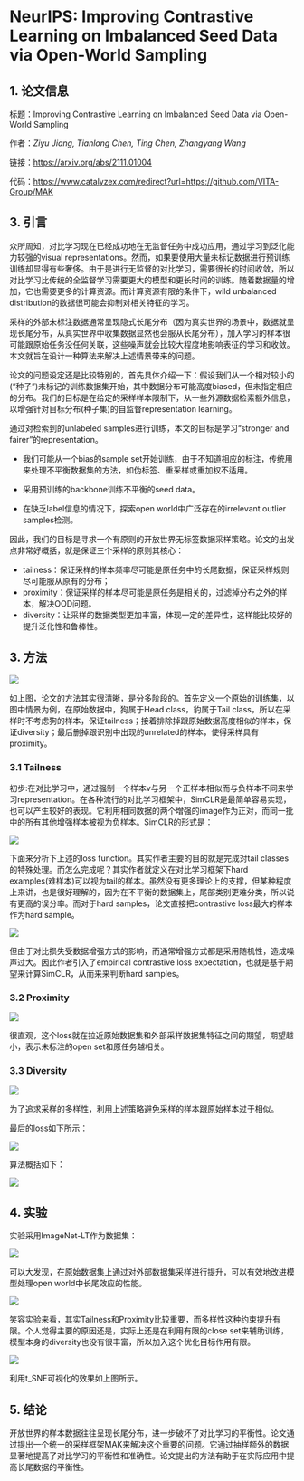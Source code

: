 # NeurIPS: Improving Contrastive Learning on Imbalanced Seed Data via Open-World Sampling

## 1. 论文信息

标题：Improving Contrastive Learning on Imbalanced Seed Data via Open-World Sampling

作者：*Ziyu Jiang, Tianlong Chen, Ting Chen, Zhangyang Wang*

链接：https://arxiv.org/abs/2111.01004

代码：https://www.catalyzex.com/redirect?url=https://github.com/VITA-Group/MAK

## 3. 引言

众所周知，对比学习现在已经成功地在无监督任务中成功应用，通过学习到泛化能力较强的visual representations。然而，如果要使用大量未标记数据进行预训练训练却显得有些奢侈。由于是进行无监督的对比学习，需要很长的时间收敛，所以对比学习比传统的全监督学习需要更大的模型和更长时间的训练。随着数据量的增加，它也需要更多的计算资源。而计算资源有限的条件下，wild unbalanced distribution的数据很可能会抑制对相关特征的学习。

采样的外部未标注数据通常呈现隐式长尾分布（因为真实世界的场景中，数据就呈现长尾分布，从真实世界中收集数据显然也会服从长尾分布），加入学习的样本很可能跟原始任务没任何关联，这些噪声就会比较大程度地影响表征的学习和收敛。本文就旨在设计一种算法来解决上述情景带来的问题。

论文的问题设定还是比较特别的，首先具体介绍一下：假设我们从一个相对较小的(“种子”)未标记的训练数据集开始，其中数据分布可能高度biased，但未指定相应的分布。我们的目标是在给定的采样样本限制下，从一些外源数据检索额外信息，以增强针对目标分布(种子集)的自监督representation learning。

通过对检索到的unlabeled samples进行训练，本文的目标是学习“stronger and fairer”的representation。

- 我们可能从一个bias的sample set开始训练，由于不知道相应的标注，传统用来处理不平衡数据集的方法，如伪标签、重采样或重加权不适用。

- 采用预训练的backbone训练不平衡的seed data。

- 在缺乏label信息的情况下，探索open world中广泛存在的irrelevant outlier samples检测。

因此，我们的目标是寻求一个有原则的开放世界无标签数据采样策略。论文的出发点非常好概括，就是保证三个采样的原则其核心：

- tailness：保证采样的样本频率尽可能是原任务中的长尾数据，保证采样规则尽可能服从原有的分布；
- proximity：保证采样的样本尽可能是原任务是相关的，过滤掉分布之外的样本，解决OOD问题。
- diversity：让采样的数据类型更加丰富，体现一定的差异性，这样能比较好的提升泛化性和鲁棒性。

## 3. 方法

![](https://img-blog.csdnimg.cn/093e0eafb2624db697cd29ac8f0b56ef.png)

如上图，论文的方法其实很清晰，是分多阶段的。首先定义一个原始的训练集，以图中情景为例，在原始数据中，狗属于Head class，豹属于Tail class，所以在采样时不考虑狗的样本，保证tailness；接着排除掉跟原始数据高度相似的样本，保证diversity；最后删掉跟识别中出现的unrelated的样本，使得采样具有proximity。

### 3.1 Tailness

初步:在对比学习中，通过强制一个样本v与另一个正样本相似而与负样本不同来学习representation。在各种流行的对比学习框架中，SimCLR是最简单容易实现，也可以产生较好的表现。它利用相同数据的两个增强的image作为正对，而同一批中的所有其他增强样本被视为负样本。SimCLR的形式是：

![](https://img-blog.csdnimg.cn/3b32ae7ea19849c096c5eaf941125db0.png)

下面来分析下上述的loss function。其实作者主要的目的就是完成对tail classes的特殊处理。而怎么完成呢？其实作者就定义在对比学习框架下hard examples(难样本)可以视为tail的样本。虽然没有更多理论上的支撑，但某种程度上来讲，也是很好理解的，因为在不平衡的数据集上，尾部类别更难分类，所以说有更高的误分率。而对于hard samples，论文直接把contrastive loss最大的样本作为hard sample。

![](https://img-blog.csdnimg.cn/3393f1fc4aa94e6abfb7ab55a9cf52c5.png)

但由于对比损失受数据增强方式的影响，而通常增强方式都是采用随机性，造成噪声过大。因此作者引入了empirical contrastive loss expectation，也就是基于期望来计算SimCLR，从而来来判断hard samples。

### 3.2 Proximity

![](https://img-blog.csdnimg.cn/9666507382184d3381ed0f2de3605255.png)

很直观，这个loss就在拉近原始数据集和外部采样数据集特征之间的期望，期望越小，表示未标注的open set和原任务越相关。

### 3.3 Diversity

![](https://img-blog.csdnimg.cn/4fc00ea5f56d4587bdb398df2982cdbf.png)

为了追求采样的多样性，利用上述策略避免采样的样本跟原始样本过于相似。

最后的loss如下所示：

![](https://img-blog.csdnimg.cn/88ccfae8f7e5439cb1394f1fc9593b36.png)

算法概括如下：

![](https://img-blog.csdnimg.cn/78cab32c96a0422988558dc1052d8e65.png)

## 4. 实验

实验采用ImageNet-LT作为数据集：

![](https://img-blog.csdnimg.cn/0e72d41ac0d24b959011f99ec80447b4.png)

可以大发现，在原始数据集上通过对外部数据集采样进行提升，可以有效地改进模型处理open world中长尾效应的性能。

![](https://img-blog.csdnimg.cn/6f0551de76e849eba200caf93ebe8583.png)

笑容实验来看，其实Tailness和Proximity比较重要，而多样性这种约束提升有限。个人觉得主要的原因还是，实际上还是在利用有限的close set来辅助训练，模型本身的diversity也没有很丰富，所以加入这个优化目标作用有限。

![](https://img-blog.csdnimg.cn/69e1153915374434bdd06241675c4f0e.png)

利用t_SNE可视化的效果如上图所示。

## 5. 结论

开放世界的样本数据往往呈现长尾分布，进一步破坏了对比学习的平衡性。论文通过提出一个统一的采样框架MAK来解决这个重要的问题。它通过抽样额外的数据显著地提高了对比学习的平衡性和准确性。论文提出的方法有助于在实际应用中提高长尾数据的平衡性。